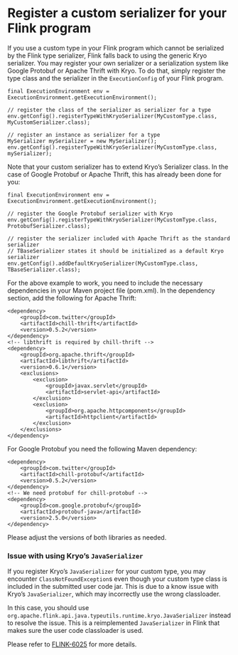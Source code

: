 

# Register a custom serializer for your Flink program

If you use a custom type in your Flink program which cannot be serialized by the Flink type serializer, Flink falls back to using the generic Kryo serializer. You may register your own serializer or a serialization system like Google Protobuf or Apache Thrift with Kryo. To do that, simply register the type class and the serializer in the `ExecutionConfig` of your Flink program.



```
final ExecutionEnvironment env = ExecutionEnvironment.getExecutionEnvironment();

// register the class of the serializer as serializer for a type
env.getConfig().registerTypeWithKryoSerializer(MyCustomType.class, MyCustomSerializer.class);

// register an instance as serializer for a type
MySerializer mySerializer = new MySerializer();
env.getConfig().registerTypeWithKryoSerializer(MyCustomType.class, mySerializer);
```



Note that your custom serializer has to extend Kryo’s Serializer class. In the case of Google Protobuf or Apache Thrift, this has already been done for you:



```
final ExecutionEnvironment env = ExecutionEnvironment.getExecutionEnvironment();

// register the Google Protobuf serializer with Kryo
env.getConfig().registerTypeWithKryoSerializer(MyCustomType.class, ProtobufSerializer.class);

// register the serializer included with Apache Thrift as the standard serializer
// TBaseSerializer states it should be initialized as a default Kryo serializer
env.getConfig().addDefaultKryoSerializer(MyCustomType.class, TBaseSerializer.class);
```



For the above example to work, you need to include the necessary dependencies in your Maven project file (pom.xml). In the dependency section, add the following for Apache Thrift:



```
<dependency>
	<groupId>com.twitter</groupId>
	<artifactId>chill-thrift</artifactId>
	<version>0.5.2</version>
</dependency>
<!-- libthrift is required by chill-thrift -->
<dependency>
	<groupId>org.apache.thrift</groupId>
	<artifactId>libthrift</artifactId>
	<version>0.6.1</version>
	<exclusions>
		<exclusion>
			<groupId>javax.servlet</groupId>
			<artifactId>servlet-api</artifactId>
		</exclusion>
		<exclusion>
			<groupId>org.apache.httpcomponents</groupId>
			<artifactId>httpclient</artifactId>
		</exclusion>
	</exclusions>
</dependency>
```



For Google Protobuf you need the following Maven dependency:



```
<dependency>
	<groupId>com.twitter</groupId>
	<artifactId>chill-protobuf</artifactId>
	<version>0.5.2</version>
</dependency>
<!-- We need protobuf for chill-protobuf -->
<dependency>
	<groupId>com.google.protobuf</groupId>
	<artifactId>protobuf-java</artifactId>
	<version>2.5.0</version>
</dependency>
```



Please adjust the versions of both libraries as needed.

### Issue with using Kryo’s `JavaSerializer`

If you register Kryo’s `JavaSerializer` for your custom type, you may encounter `ClassNotFoundException`s even though your custom type class is included in the submitted user code jar. This is due to a know issue with Kryo’s `JavaSerializer`, which may incorrectly use the wrong classloader.

In this case, you should use `org.apache.flink.api.java.typeutils.runtime.kryo.JavaSerializer` instead to resolve the issue. This is a reimplemented `JavaSerializer` in Flink that makes sure the user code classloader is used.

Please refer to [FLINK-6025](https://issues.apache.org/jira/browse/FLINK-6025) for more details.

